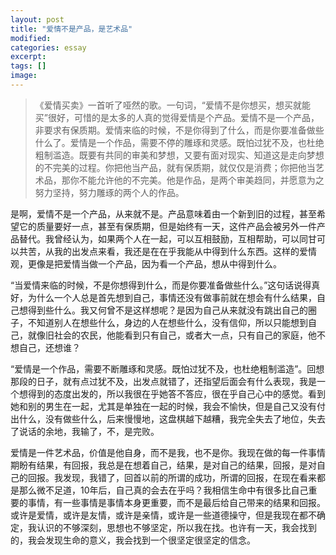```yaml
---
layout: post
title: "爱情不是产品，是艺术品"
modified:
categories: essay
excerpt:
tags: []
image:
---
```


>《爱情买卖》一首听了哑然的歌。一句词，“爱情不是你想买，想买就能买”很好，可惜的是太多的人真的觉得爱情是个产品。爱情不是一个产品，非要求有保质期。爱情来临的时候，不是你得到了什么，而是你要准备做些什么了。爱情是一个作品，需要不停的雕琢和灵感。既怕过犹不及，也杜绝粗制滥造。既要有共同的审美和梦想，又要有面对现实、知道这是走向梦想的不完美的过程。你把他当产品，就有保质期，就仅仅是消费；你把他当艺术品，那你不能允许他的不完美。他是作品，是两个审美趋同，并愿意为之努力坚持，努力雕琢的两个人的作品。

是啊，爱情不是一个产品，从来就不是。产品意味着由一个新到旧的过程，甚至希望它的质量要好一点，甚至有保质期，但是始终有一天，这件产品会被另外一件产品替代。我曾经认为，如果两个人在一起，可以互相鼓励，互相帮助，可以同甘可以共苦，从我的出发点来看，我还是在在乎我能从中得到什么东西。这样的爱情观，更像是把爱情当做一个产品，因为看一个产品，想从中得到什么。

“当爱情来临的时候，不是你想得到什么，而是你要准备做些什么。”这句话说得真好，为什么一个人总是首先想到自己，事情还没有做事前就在想会有什么结果，自己想得到些什么。我又何曾不是这样想呢？是因为自己从来就没有跳出自己的圈子，不知道别人在想些什么，身边的人在想些什么，没有信仰，所以只能想到自己，就像旧社会的农民，他能看到只有自己，或者大一点，只有自己的家庭，他不想自己，还想谁？

“爱情是一个作品，需要不断雕琢和灵感。既怕过犹不及，也杜绝粗制滥造”。回想那段的日子，就有点过犹不及，出发点就错了，还指望后面会有什么表现，我是一个想得到的态度出发的，所以我很在乎她答不答应，很在乎自己心中的感觉。看到她和别的男生在一起，尤其是单独在一起的时候，我会不愉快，但是自己又没有付出什么，没有做些什么，后来慢慢地，这盘棋越下越糟，我完全失去了地位，失去了说话的余地，我输了，不，是完败。

爱情是一件艺术品，价值是他自身，而不是我，也不是你。我现在做的每一件事情期盼有结果，有回报，我总是在想着自己，结果，是对自己的结果，回报，是对自己的回报。我发现，我错了，回首以前的所谓的成功，所谓的回报，在现在看来都是那么微不足道，10年后，自己真的会去在乎吗？我相信生命中有很多比自己重要的事情，有一些事情是事情本身更重要，而不是最后给自己带来的结果和回报。或许是爱情，或许是友情，或许是亲情，或许是一些道德操守，但是我现在都不确定，我认识的不够深刻，思想也不够坚定，所以我在找。也许有一天，我会找到的，我会发现生命的意义，我会找到一个很坚定很坚定的信念。